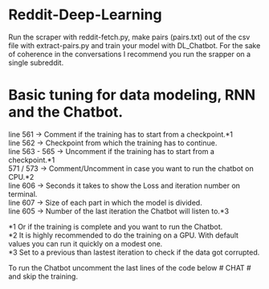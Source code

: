 # Reddit-Deep-Learning
Run the scraper with reddit-fetch.py, make pairs (pairs.txt) out of the csv file with extract-pairs.py and train your model with DL_Chatbot. For the sake of coherence in the conversations I recommend you run the srapper on a single subreddit.

# Basic tuning for data modeling, RNN and the Chatbot.

line 561 -> Comment if the training has to start from a checkpoint.*1  
line 562 -> Checkpoint from which the training has to continue.  
line 563 - 565 -> Uncomment if the training has to start from a checkpoint.*1  
571 / 573 -> Comment/Uncomment in case you want to run the chatbot on CPU.*2  
line 606 -> Seconds it takes to show the Loss and iteration number on terminal.  
line 607 -> Size of each part in which the model is divided.  
line 605 -> Number of the last iteration the Chatbot will listen to.*3  


*1 Or if the training is complete and you want to run the Chatbot.  
*2 It is highly recommended to do the training on a GPU. With default values you can run it quickly on a modest one.  
*3 Set to a previous than lastest iteration to check if the data got corrupted.

To run the Chatbot uncomment the last lines of the code below # CHAT # and skip the training.
